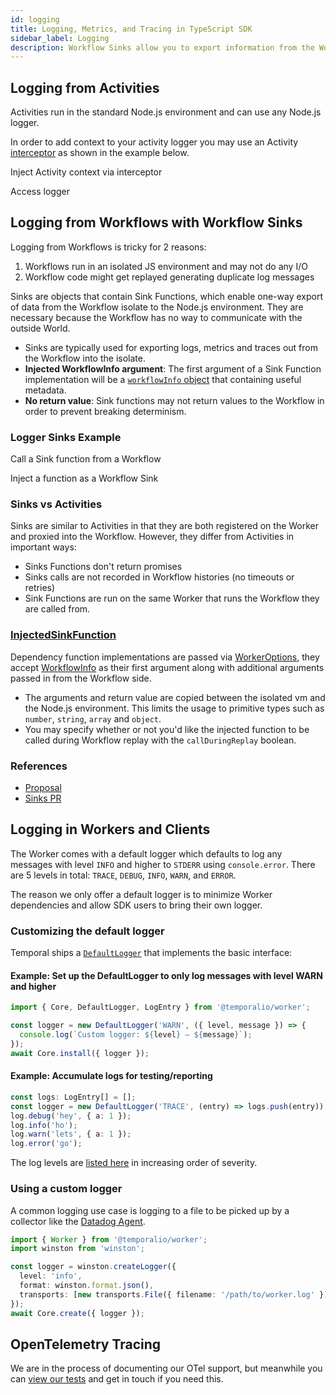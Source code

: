 ```yaml
---
id: logging
title: Logging, Metrics, and Tracing in TypeScript SDK
sidebar_label: Logging
description: Workflow Sinks allow you to export information from the Workflow back to the Node.js environment, often used for logging, metrics, tracing.
---
```


## Logging from Activities

Activities run in the standard Node.js environment and can use any Node.js logger.

In order to add context to your activity logger you may use an Activity [interceptor](/docs/typescript/interceptors) as shown in the example below.

Inject Activity context via interceptor

<!--SNIPSTART typescript-logger-sink-workflow-->
<!--SNIPEND-->

Access logger

## Logging from Workflows with Workflow Sinks

Logging from Workflows is tricky for 2 reasons:

1. Workflows run in an isolated JS environment and may not do any I/O
1. Workflow code might get replayed generating duplicate log messages
<!--
Workflows in Temporal may be replayed from the beginning of their history when resumed. In order for Temporal to recreate the exact state Workflow code was in, the code is required to be fully deterministic. To prevent breaking [determinism](/docs/typescript/determinism), in the TypeScript SDK, Workflow code runs in an isolated execution environment and may not use any of the Node.js APIs or communicate directly with the outside world. -->

Sinks are objects that contain Sink Functions, which enable one-way export of data from the Workflow isolate to the Node.js environment.
They are necessary because the Workflow has no way to communicate with the outside World.

<!--SNIPSTART typescript-logger-sink-interface-->
<!--SNIPEND-->

- Sinks are typically used for exporting logs, metrics and traces out from the Workflow into the isolate.
- **Injected WorkflowInfo argument**: The first argument of a Sink Function implementation will be a [`workflowInfo` object](https://typescript.temporal.io/api/interfaces/workflow.workflowinfo/) that containing useful metadata.
- **No return value**: Sink functions may not return values to the Workflow in order to prevent breaking determinism.

### Logger Sinks Example

Call a Sink function from a Workflow

<!--SNIPSTART typescript-logger-sink-workflow-->
<!--SNIPEND-->

Inject a function as a Workflow Sink

<!--SNIPSTART typescript-logger-sink-worker-->
<!--SNIPEND-->

### Sinks vs Activities

Sinks are similar to Activities in that they are both registered on the Worker and proxied into the Workflow.
However, they differ from Activities in important ways:

- Sinks Functions don't return promises
- Sinks calls are not recorded in Workflow histories (no timeouts or retries)
- Sink Functions are run on the same Worker that runs the Workflow they are called from.

### [InjectedSinkFunction](https://typescript.temporal.io/api/interfaces/worker.InjectedSinkFunction)

Dependency function implementations are passed via [WorkerOptions](https://typescript.temporal.io/api/interfaces/worker.workeroptions/#dependencies),
they accept [WorkflowInfo](https://typescript.temporal.io/api/interfaces/workflow.workflowinfo/) as their first argument along with additional arguments passed in from the Workflow side.

- The arguments and return value are copied between the isolated vm and the Node.js environment. This limits the usage to primitive types such as `number`, `string`, `array` and `object`.
- You may specify whether or not you'd like the injected function to be called during Workflow replay with the `callDuringReplay` boolean.

### References

- [Proposal](https://github.com/temporalio/proposals/blob/master/node/logging-and-metrics-for-user-code.md)
- [Sinks PR](https://github.com/temporalio/sdk-typescript/pull/370/files)

## Logging in Workers and Clients

The Worker comes with a default logger which defaults to log any messages with level `INFO` and higher to `STDERR` using `console.error`.
There are 5 levels in total: `TRACE`, `DEBUG`, `INFO`, `WARN`, and `ERROR`.

The reason we only offer a default logger is to minimize Worker dependencies and allow SDK users to bring their own logger.

### Customizing the default logger

Temporal ships a [`DefaultLogger`](https://typescript.temporal.io/api/classes/worker.defaultlogger/) that implements the basic interface:

#### Example: Set up the DefaultLogger to only log messages with level WARN and higher

```ts
import { Core, DefaultLogger, LogEntry } from '@temporalio/worker';

const logger = new DefaultLogger('WARN', ({ level, message }) => {
  console.log(`Custom logger: ${level} — ${message}`);
});
await Core.install({ logger });
```

#### Example: Accumulate logs for testing/reporting

```ts
const logs: LogEntry[] = [];
const logger = new DefaultLogger('TRACE', (entry) => logs.push(entry));
log.debug('hey', { a: 1 });
log.info('ho');
log.warn('lets', { a: 1 });
log.error('go');
```

The log levels are [listed here](https://typescript.temporal.io/api/namespaces/worker#loglevel) in increasing order of severity.

### Using a custom logger

A common logging use case is logging to a file to be picked up by a collector like the [Datadog Agent](https://docs.datadoghq.com/logs/log_collection/nodejs/?tab=winston30).

```ts
import { Worker } from '@temporalio/worker';
import winston from 'winston';

const logger = winston.createLogger({
  level: 'info',
  format: winston.format.json(),
  transports: [new transports.File({ filename: '/path/to/worker.log' })],
});
await Core.create({ logger });
```

## OpenTelemetry Tracing

We are in the process of documenting our OTel support, but meanwhile you can [view our tests](https://github.com/temporalio/sdk-typescript/blob/4505eee94e7d8a10bc187612977fd72bc6d740a6/packages/test/src/test-otel.ts) and get in touch if you need this.
